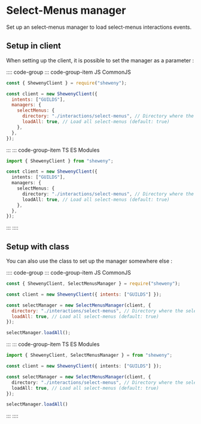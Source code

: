 # Select-Menus manager

Set up an select-menus manager to load select-menus interactions events.

## Setup in client

When setting up the client, it is possible to set the manager as a parameter :

:::: code-group
::: code-group-item JS CommonJS

```js
const { ShewenyClient } = require("sheweny");

const client = new ShewenyClient({
  intents: ["GUILDS"],
  managers: {
    selectMenus: {
      directory: "./interactions/select-menus", // Directory where the select-menus are stored
      loadAll: true, // Load all select-menus (default: true)
    },
  },
});
```

:::
::: code-group-item TS ES Modules

```ts
import { ShewenyClient } from "sheweny";

const client = new ShewenyClient({
  intents: ["GUILDS"],
  managers: {
    selectMenus: {
      directory: "./interactions/select-menus", // Directory where the select-menus are stored
      loadAll: true, // Load all select-menus (default: true)
    },
  },
});
```

:::
::::

## Setup with class

You can also use the class to set up the manager somewhere else :

:::: code-group
::: code-group-item JS CommonJS

```js
const { ShewenyClient, SelectMenusManager } = require("sheweny");

const client = new ShewenyClient({ intents: ["GUILDS"] });

const selectManager = new SelectMenusManager(client, {
  directory: "./interactions/select-menus", // Directory where the select-menus are stored
  loadAll: true, // Load all select-menus (default: true)
});

selectManager.loadAll();
```

:::
::: code-group-item TS ES Modules

```ts
import { ShewenyClient, SelectMenusManager } = from "sheweny";

const client = new ShewenyClient({ intents: ["GUILDS"] });

const selectManager = new SelectMenusManager(client, {
  directory: "./interactions/select-menus", // Directory where the select-menus are stored
  loadAll: true, // Load all select-menus (default: true)
});

selectManager.loadAll()
```

:::
::::
